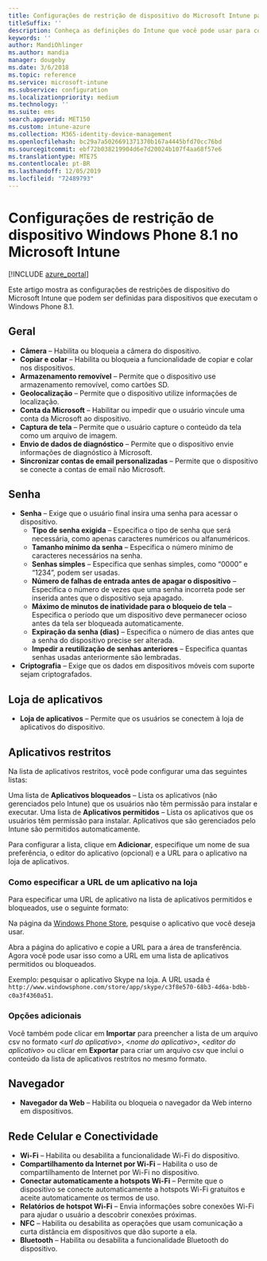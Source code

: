 ```yaml
---
title: Configurações de restrição de dispositivo do Microsoft Intune para Windows 8.1
titleSuffix: ''
description: Conheça as definições do Intune que você pode usar para controlar as configurações e as funcionalidades do dispositivo nos dispositivos que executam o Windows Phone 8.1.
keywords: ''
author: MandiOhlinger
ms.author: mandia
manager: dougeby
ms.date: 3/6/2018
ms.topic: reference
ms.service: microsoft-intune
ms.subservice: configuration
ms.localizationpriority: medium
ms.technology: ''
ms.suite: ems
search.appverid: MET150
ms.custom: intune-azure
ms.collection: M365-identity-device-management
ms.openlocfilehash: bc29a7a5026691371370b167a4445bfd70cc76bd
ms.sourcegitcommit: ebf72b038219904d6e7d20024b107f4aa68f57e6
ms.translationtype: MTE75
ms.contentlocale: pt-BR
ms.lasthandoff: 12/05/2019
ms.locfileid: "72489793"
---
```

# <a name="microsoft-intune-windows-phone-81-device-restriction-settings"></a>Configurações de restrição de dispositivo Windows Phone 8.1 no Microsoft Intune

[!INCLUDE [azure_portal](../includes/azure_portal.md)]

Este artigo mostra as configurações de restrições de dispositivo do Microsoft Intune que podem ser definidas para dispositivos que executam o Windows Phone 8.1.


## <a name="general"></a>Geral

- **Câmera** – Habilita ou bloqueia a câmera do dispositivo.
- **Copiar e colar** – Habilita ou bloqueia a funcionalidade de copiar e colar nos dispositivos.
- **Armazenamento removível** – Permite que o dispositivo use armazenamento removível, como cartões SD.
- **Geolocalização** – Permite que o dispositivo utilize informações de localização.
- **Conta da Microsoft** – Habilitar ou impedir que o usuário vincule uma conta da Microsoft ao dispositivo.
- **Captura de tela** – Permite que o usuário capture o conteúdo da tela como um arquivo de imagem.
- **Envio de dados de diagnóstico** – Permite que o dispositivo envie informações de diagnóstico à Microsoft.
- **Sincronizar contas de email personalizadas** – Permite que o dispositivo se conecte a contas de email não Microsoft.

## <a name="password"></a>Senha

- **Senha** – Exige que o usuário final insira uma senha para acessar o dispositivo.
  - **Tipo de senha exigida** – Especifica o tipo de senha que será necessária, como apenas caracteres numéricos ou alfanuméricos.
  - **Tamanho mínimo da senha** – Especifica o número mínimo de caracteres necessários na senha.
  - **Senhas simples** – Especifica que senhas simples, como “0000” e “1234”, podem ser usadas.
  - **Número de falhas de entrada antes de apagar o dispositivo** – Especifica o número de vezes que uma senha incorreta pode ser inserida antes que o dispositivo seja apagado.
  - **Máximo de minutos de inatividade para o bloqueio de tela** – Especifica o período que um dispositivo deve permanecer ocioso antes da tela ser bloqueada automaticamente.
  - **Expiração da senha (dias)** – Especifica o número de dias antes que a senha do dispositivo precise ser alterada.
  - **Impedir a reutilização de senhas anteriores** – Especifica quantas senhas usadas anteriormente são lembradas.
- **Criptografia** – Exige que os dados em dispositivos móveis com suporte sejam criptografados.

## <a name="app-store"></a>Loja de aplicativos

- **Loja de aplicativos** – Permite que os usuários se conectem à loja de aplicativos do dispositivo.

## <a name="restricted-apps"></a>Aplicativos restritos

Na lista de aplicativos restritos, você pode configurar uma das seguintes listas:

Uma lista de **Aplicativos bloqueados** – Lista os aplicativos (não gerenciados pelo Intune) que os usuários não têm permissão para instalar e executar.
Uma lista de **Aplicativos permitidos** – Lista os aplicativos que os usuários têm permissão para instalar. Aplicativos que são gerenciados pelo Intune são permitidos automaticamente.

Para configurar a lista, clique em **Adicionar**, especifique um nome de sua preferência, o editor do aplicativo (opcional) e a URL para o aplicativo na loja de aplicativos.

### <a name="how-to-specify-the-url-to-an-app-in-the-store"></a>Como especificar a URL de um aplicativo na loja

Para especificar uma URL de aplicativo na lista de aplicativos permitidos e bloqueados, use o seguinte formato:

Na página da [Windows Phone Store](https://www.microsoft.com/store/apps/windows-phone), pesquise o aplicativo que você deseja usar.

Abra a página do aplicativo e copie a URL para a área de transferência. Agora você pode usar isso como a URL em uma lista de aplicativos permitidos ou bloqueados.

Exemplo: pesquisar o aplicativo Skype na loja. A URL usada é `http://www.windowsphone.com/store/app/skype/c3f8e570-68b3-4d6a-bdbb-c0a3f4360a51`.



### <a name="additional-options"></a>Opções adicionais

Você também pode clicar em **Importar** para preencher a lista de um arquivo csv no formato <*url do aplicativo*>, <*nome do aplicativo*>, <*editor do aplicativo*> ou clicar em **Exportar** para criar um arquivo csv que inclui o conteúdo da lista de aplicativos restritos no mesmo formato.


## <a name="browser"></a>Navegador

- **Navegador da Web** – Habilita ou bloqueia o navegador da Web interno em dispositivos.

## <a name="cellular-and-connectivity"></a>Rede Celular e Conectividade

- **Wi-Fi** – Habilita ou desabilita a funcionalidade Wi-Fi do dispositivo.
- **Compartilhamento da Internet por Wi-Fi** – Habilita o uso de compartilhamento de Internet por Wi-Fi no dispositivo.
- **Conectar automaticamente a hotspots Wi-Fi** – Permite que o dispositivo se conecte automaticamente a hotspots Wi-Fi gratuitos e aceite automaticamente os termos de uso.
- **Relatórios de hotspot Wi-Fi** – Envia informações sobre conexões Wi-Fi para ajudar o usuário a descobrir conexões próximas.
- **NFC** – Habilita ou desabilita as operações que usam comunicação a curta distância em dispositivos que dão suporte a ela.
- **Bluetooth** – Habilita ou desabilita a funcionalidade Bluetooth do dispositivo.
